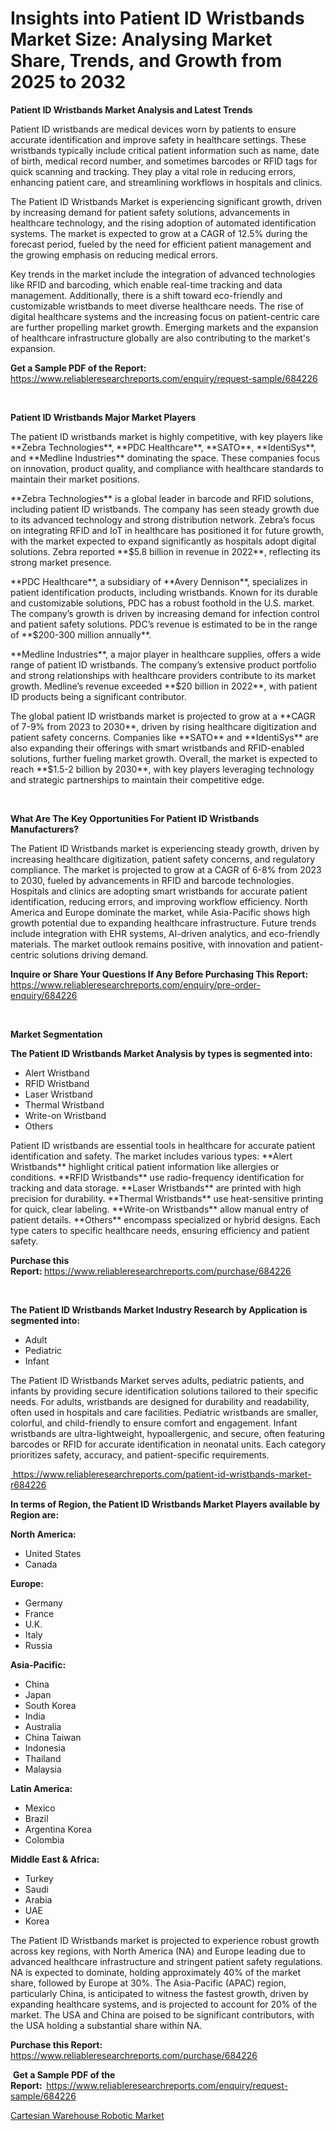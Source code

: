 <p><h1>Insights into Patient ID Wristbands Market Size: Analysing Market Share, Trends, and Growth from 2025 to 2032</h1></p><p><strong>Patient ID Wristbands Market Analysis and Latest Trends</strong></p>
<p><p>Patient ID wristbands are medical devices worn by patients to ensure accurate identification and improve safety in healthcare settings. These wristbands typically include critical patient information such as name, date of birth, medical record number, and sometimes barcodes or RFID tags for quick scanning and tracking. They play a vital role in reducing errors, enhancing patient care, and streamlining workflows in hospitals and clinics.</p><p>The Patient ID Wristbands Market is experiencing significant growth, driven by increasing demand for patient safety solutions, advancements in healthcare technology, and the rising adoption of automated identification systems. The market is expected to grow at a CAGR of 12.5% during the forecast period, fueled by the need for efficient patient management and the growing emphasis on reducing medical errors.</p><p>Key trends in the market include the integration of advanced technologies like RFID and barcoding, which enable real-time tracking and data management. Additionally, there is a shift toward eco-friendly and customizable wristbands to meet diverse healthcare needs. The rise of digital healthcare systems and the increasing focus on patient-centric care are further propelling market growth. Emerging markets and the expansion of healthcare infrastructure globally are also contributing to the market's expansion.</p></p>
<p><strong>Get a Sample PDF of the Report:&nbsp;</strong> <a href="https://www.reliableresearchreports.com/enquiry/request-sample/684226?utm_campaign=24&utm_medium=2&utm_source=Github&utm_content=ia&utm_term=20012025&utm_id=patient-id-wristbands">https://www.reliableresearchreports.com/enquiry/request-sample/684226</a></p>
<p>&nbsp;</p>
<p><strong>Patient ID Wristbands Major Market Players</strong></p>
<p><p>The patient ID wristbands market is highly competitive, with key players like **Zebra Technologies**, **PDC Healthcare**, **SATO**, **IdentiSys**, and **Medline Industries** dominating the space. These companies focus on innovation, product quality, and compliance with healthcare standards to maintain their market positions.</p><p>**Zebra Technologies** is a global leader in barcode and RFID solutions, including patient ID wristbands. The company has seen steady growth due to its advanced technology and strong distribution network. Zebra’s focus on integrating RFID and IoT in healthcare has positioned it for future growth, with the market expected to expand significantly as hospitals adopt digital solutions. Zebra reported **$5.8 billion in revenue in 2022**, reflecting its strong market presence.</p><p>**PDC Healthcare**, a subsidiary of **Avery Dennison**, specializes in patient identification products, including wristbands. Known for its durable and customizable solutions, PDC has a robust foothold in the U.S. market. The company’s growth is driven by increasing demand for infection control and patient safety solutions. PDC’s revenue is estimated to be in the range of **$200-300 million annually**.</p><p>**Medline Industries**, a major player in healthcare supplies, offers a wide range of patient ID wristbands. The company’s extensive product portfolio and strong relationships with healthcare providers contribute to its market growth. Medline’s revenue exceeded **$20 billion in 2022**, with patient ID products being a significant contributor.</p><p>The global patient ID wristbands market is projected to grow at a **CAGR of 7-9% from 2023 to 2030**, driven by rising healthcare digitization and patient safety concerns. Companies like **SATO** and **IdentiSys** are also expanding their offerings with smart wristbands and RFID-enabled solutions, further fueling market growth. Overall, the market is expected to reach **$1.5-2 billion by 2030**, with key players leveraging technology and strategic partnerships to maintain their competitive edge.</p></p>
<p>&nbsp;</p>
<p><strong>What Are The Key Opportunities For Patient ID Wristbands Manufacturers?</strong></p>
<p><p>The Patient ID Wristbands market is experiencing steady growth, driven by increasing healthcare digitization, patient safety concerns, and regulatory compliance. The market is projected to grow at a CAGR of 6-8% from 2023 to 2030, fueled by advancements in RFID and barcode technologies. Hospitals and clinics are adopting smart wristbands for accurate patient identification, reducing errors, and improving workflow efficiency. North America and Europe dominate the market, while Asia-Pacific shows high growth potential due to expanding healthcare infrastructure. Future trends include integration with EHR systems, AI-driven analytics, and eco-friendly materials. The market outlook remains positive, with innovation and patient-centric solutions driving demand.</p></p>
<p><strong>Inquire or Share Your Questions If Any Before Purchasing This Report:</strong> <a href="https://www.reliableresearchreports.com/enquiry/pre-order-enquiry/684226?utm_campaign=24&utm_medium=2&utm_source=Github&utm_content=ia&utm_term=20012025&utm_id=patient-id-wristbands">https://www.reliableresearchreports.com/enquiry/pre-order-enquiry/684226</a></p>
<p>&nbsp;</p>
<p><strong>Market Segmentation</strong></p>
<p><strong>The Patient ID Wristbands Market Analysis by types is segmented into:</strong></p>
<p><ul><li>Alert Wristband</li><li>RFID Wristband</li><li>Laser Wristband</li><li>Thermal Wristband</li><li>Write-on Wristband</li><li>Others</li></ul></p>
<p><p>Patient ID wristbands are essential tools in healthcare for accurate patient identification and safety. The market includes various types: **Alert Wristbands** highlight critical patient information like allergies or conditions. **RFID Wristbands** use radio-frequency identification for tracking and data storage. **Laser Wristbands** are printed with high precision for durability. **Thermal Wristbands** use heat-sensitive printing for quick, clear labeling. **Write-on Wristbands** allow manual entry of patient details. **Others** encompass specialized or hybrid designs. Each type caters to specific healthcare needs, ensuring efficiency and patient safety.</p></p>
<p><strong>Purchase this Report:&nbsp;</strong><a href="https://www.reliableresearchreports.com/purchase/684226?utm_campaign=24&utm_medium=2&utm_source=Github&utm_content=ia&utm_term=20012025&utm_id=patient-id-wristbands">https://www.reliableresearchreports.com/purchase/684226</a></p>
<p>&nbsp;</p>
<p><strong>The Patient ID Wristbands Market Industry Research by Application is segmented into:</strong></p>
<p><ul><li>Adult</li><li>Pediatric</li><li>Infant</li></ul></p>
<p><p>The Patient ID Wristbands Market serves adults, pediatric patients, and infants by providing secure identification solutions tailored to their specific needs. For adults, wristbands are designed for durability and readability, often used in hospitals and care facilities. Pediatric wristbands are smaller, colorful, and child-friendly to ensure comfort and engagement. Infant wristbands are ultra-lightweight, hypoallergenic, and secure, often featuring barcodes or RFID for accurate identification in neonatal units. Each category prioritizes safety, accuracy, and patient-specific requirements.</p></p>
<p><a href="https://www.reliableresearchreports.com/patient-id-wristbands-market-r684226?utm_campaign=24&utm_medium=2&utm_source=Github&utm_content=ia&utm_term=20012025&utm_id=patient-id-wristbands">&nbsp;https://www.reliableresearchreports.com/patient-id-wristbands-market-r684226</a></p>
<p><strong>In terms of Region, the Patient ID Wristbands Market Players available by Region are:</strong></p>
<p>
    <p> <strong> North America: </strong>
        <ul>
            <li>United States</li>
            <li>Canada</li>
        </ul>
        </p> 
    <p> <strong> Europe: </strong>
        <ul>
            <li>Germany</li>
            <li>France</li>
            <li>U.K.</li>
            <li>Italy</li>
            <li>Russia</li>
        </ul>
        </p> 
    <p> <strong> Asia-Pacific: </strong>
        <ul>
            <li>China</li>
            <li>Japan</li>
            <li>South Korea</li>
            <li>India</li>
            <li>Australia</li>
            <li>China Taiwan</li>
            <li>Indonesia</li>
            <li>Thailand</li>
            <li>Malaysia</li>
        </ul>
        </p> 
    <p> <strong> Latin America: </strong>
        <ul>
            <li>Mexico</li>
            <li>Brazil</li>
            <li>Argentina Korea</li>
            <li>Colombia</li>
        </ul>
        </p> 
    <p> <strong> Middle East & Africa: </strong>
        <ul>
            <li>Turkey</li>
            <li>Saudi</li>
            <li>Arabia</li>
            <li>UAE</li>
            <li>Korea</li>
        </ul>
    </p>
    </p>
<p><p>The Patient ID Wristbands market is projected to experience robust growth across key regions, with North America (NA) and Europe leading due to advanced healthcare infrastructure and stringent patient safety regulations. NA is expected to dominate, holding approximately 40% of the market share, followed by Europe at 30%. The Asia-Pacific (APAC) region, particularly China, is anticipated to witness the fastest growth, driven by expanding healthcare systems, and is projected to account for 20% of the market. The USA and China are poised to be significant contributors, with the USA holding a substantial share within NA.</p></p>
<p><strong>Purchase this Report: </strong><a href="https://www.reliableresearchreports.com/purchase/684226?utm_campaign=24&utm_medium=2&utm_source=Github&utm_content=ia&utm_term=20012025&utm_id=patient-id-wristbands">https://www.reliableresearchreports.com/purchase/684226</a></p>
<p>&nbsp;<strong>Get a Sample PDF of the Report:&nbsp;&nbsp;</strong><a href="https://www.reliableresearchreports.com/enquiry/request-sample/684226?utm_campaign=24&utm_medium=2&utm_source=Github&utm_content=ia&utm_term=20012025&utm_id=patient-id-wristbands">https://www.reliableresearchreports.com/enquiry/request-sample/684226</a></p>
<p><strong></strong></p>
<p><p><a href="https://github.com/elizabethdagraca/Market-Research-Report-List-5/blob/main/cartesian-warehouse-robotic-market.md?utm_campaign=24&utm_medium=2&utm_source=Github&utm_content=ia&utm_term=20012025&utm_id=patient-id-wristbands">Cartesian Warehouse Robotic Market</a></p></p>